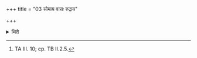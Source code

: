+++
title = "03 सोमाय वासः रुद्राय"

+++

<details><summary>थिते</summary>

3. (and) with somāya vāsaH...[^1] (one should accept various items using a relevant formula).  

[^1]: TA III. 10; cp. TB II.2.5. 
</details>
